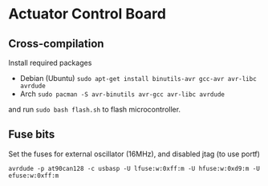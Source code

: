 # Actuator Control Board

## Cross-compilation
Install required packages  
- Debian (Ubuntu) `sudo apt-get install binutils-avr gcc-avr avr-libc avrdude`
- Arch `sudo pacman -S avr-binutils avr-gcc avr-libc avrdude`

and run `sudo bash flash.sh` to flash microcontroller.

## Fuse bits
Set the fuses for external oscillator (16MHz), and disabled jtag (to use portf)
```
avrdude -p at90can128 -c usbasp -U lfuse:w:0xff:m -U hfuse:w:0xd9:m -U efuse:w:0xff:m
```
